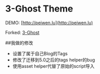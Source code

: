 # 3-Ghost Theme

DEMO: [http://peiwen.lu](http://peiwen.lu)


Forked: [3-Ghost](https://github.com/P233)

##我做的修改

- 设置了属于自己Blog的Tags
- 修改了迁移到5.0之后的tags helper的bug
- 使用asset helper代替了原始的script导入
